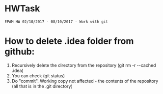 # HWTask
    EPAM HW 02/10/2017 - 08/10/2017 - Work with git

# How to delete .idea folder from github:
 1. Recursively delete the directory from the repository (git rm -r --cached .idea)
 2. You can check (git status)
 3. Do "commit". Working copy not affected - the contents of the repository (all that is in the .git directory)